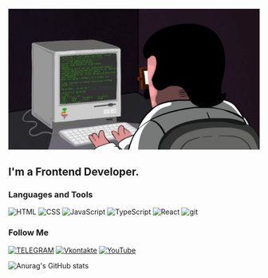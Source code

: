 ![Header](https://github.com/megatron220/megatron220/blob/main/assets/gif.gif)

## I'm a Frontend Developer.

### Languages and Tools
![HTML]( https://img.shields.io/badge/-HTML-000000?style=for-the-badge&logo=html5&logoColor=)
![CSS]( https://img.shields.io/badge/-CSS-000000?style=for-the-badge&logo=CSS&logoColor=42AAFF)
![JavaScript]( https://img.shields.io/badge/-JavaScript-000000?style=for-the-badge&logo=javascript&logoColor=ffff00)
![TypeScript]( https://img.shields.io/badge/-TypeScript-000000?style=for-the-badge&logo=typescript&logoColor=#0000FF)
![React]( https://img.shields.io/badge/-React-000000?style=for-the-badge&logo=react&logoColor=#0095B6)
![git]( https://img.shields.io/badge/-git-000000?style=for-the-badge&logo=git&logoColor=ffa500)

### Follow Me
[![TELEGRAM]( https://img.shields.io/badge/-TELEGRAM-000000?style=for-the-badge&logo=telegram&logoColor=)](https://t.me/megatron220)
[![Vkontakte]( https://img.shields.io/badge/-Vkontakte-000000?style=for-the-badge&logo=VK&logoColor=42AAFF)](https://vk.com/megatron220)
[![YouTube]( https://img.shields.io/badge/-youtube-000000?style=for-the-badge&logo=youtube&logoColor=ff0000)](https://www.youtube.com/@DJIGA666)

![Anurag's GitHub stats](https://github-readme-stats.vercel.app/api?username=megatron220&show_icons=true)